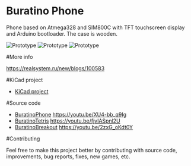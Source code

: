# Buratino Phone
Phone based on Atmega328 and SIM800C with TFT touchscreen display and Arduino bootloader. The case is wooden.

![Prototype](https://realsystem.ru/new/sites/default/files/imagecache/product/img_20190531_194437.jpg)
![Prototype](https://realsystem.ru/new/sites/default/files/imagecache/galleryformatter_slide/img_20190523_203713.jpg)
![Prototype](https://realsystem.ru/new/sites/default/files/imagecache/galleryformatter_slide/img_20190523_204034.jpg)

#More info

https://realsystem.ru/new/blogs/100583

#KiCad project

- [KiCad project](KiCad/)

#Source code

- [BuratinoPhone](BuratinoPhone/)            https://youtu.be/XU4-bb_q9Ig
- [BuratinoTetris](BuratinoTetris/)          https://youtu.be/fjvIASpnl2U
- [BuratinoBreakout](BuratinoBreakout/)      https://youtu.be/2zxG_oKdt0Y

#Contributing

Feel free to make this project better by contributing with source code, improvements, bug reports, fixes, new games, etc.
